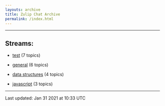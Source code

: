 ```yaml
---
layouts: archive
title: Zulip Chat Archive
permalink: /index.html
---
```


---

## Streams:

* [test](stream/253152-test/index.html) (7 topics)

* [general](stream/213222-general/index.html) (6 topics)

* [data structures](stream/217915-data-structures/index.html) (4 topics)

* [javascript](stream/217809-javascript/index.html) (3 topics)

<hr><p>Last updated: Jan 31 2021 at 10:33 UTC</p>